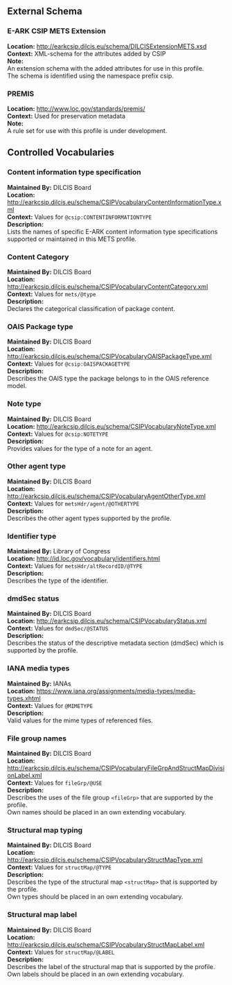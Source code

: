 ## External Schema

### E-ARK CSIP METS Extension
**Location:**  <a href="http://earkcsip.dilcis.eu/schema/DILCISExtensionMETS.xsd" >http://earkcsip.dilcis.eu/schema/DILCISExtensionMETS.xsd</a> <br/> 
**Context:** XML-schema for the attributes added by CSIP <br/> 
**Note:**   <br/> 
An extension schema with the added attributes for use in this profile. <br/> 
The schema is identified using the namespace prefix csip. <br/> 


### PREMIS
**Location:**  <a href="http://www.loc.gov/standards/premis/" >http://www.loc.gov/standards/premis/</a> <br/> 
**Context:** Used for preservation metadata <br/> 
**Note:**   <br/> 
A rule set for use with this profile is under development. <br/> 

## Controlled Vocabularies

### Content information type specification
<a name="VocabularyContentInformationTypeSpecification"></a>
**Maintained By:** DILCIS Board <br/> 
**Location:**  <a href="http://earkcsip.dilcis.eu/schema/CSIPVocabularyContentInformationType.xml" >http://earkcsip.dilcis.eu/schema/CSIPVocabularyContentInformationType.xml</a> <br/> 
**Context:** Values for `@csip:CONTENTINFORMATIONTYPE` <br/> 
**Description:**   <br/> 
Lists the names of specific E-ARK content information type specifications supported or maintained in this METS profile. <br/> 


### Content Category
<a name="VocabularyContentCategory"></a>
**Maintained By:** DILCIS Board <br/> 
**Location:**  <a href="http://earkcsip.dilcis.eu/schema/CSIPVocabularyContentCategory.xml" >http://earkcsip.dilcis.eu/schema/CSIPVocabularyContentCategory.xml</a> <br/> 
**Context:** Values for `mets/@type` <br/> 
**Description:**   <br/> 
Declares the categorical classification of package content. <br/> 


### OAIS Package type
<a name="VocabularyOAISPackageType"></a>
**Maintained By:** DILCIS Board <br/> 
**Location:**  <a href="http://earkcsip.dilcis.eu/schema/CSIPVocabularyOAISPackageType.xml" >http://earkcsip.dilcis.eu/schema/CSIPVocabularyOAISPackageType.xml</a> <br/> 
**Context:** Values for `@csip:OAISPACKAGETYPE` <br/> 
**Description:**   <br/> 
Describes the OAIS type the package belongs to in the OAIS reference model. <br/> 


### Note type
<a name="VocabularyNoteType"></a>
**Maintained By:** DILCIS Board <br/> 
**Location:**  <a href="http://earkcsip.dilcis.eu/schema/CSIPVocabularyNoteType.xml" >http://earkcsip.dilcis.eu/schema/CSIPVocabularyNoteType.xml</a> <br/> 
**Context:** Values for `@csip:NOTETYPE` <br/> 
**Description:**   <br/> 
Provides values for the type of a note for an agent. <br/> 


### Other agent type
<a name="VocabularyAgentOtherType"></a>
**Maintained By:** DILCIS Board <br/> 
**Location:**  <a href="http://earkcsip.dilcis.eu/schema/CSIPVocabularyAgentOtherType.xml" >http://earkcsip.dilcis.eu/schema/CSIPVocabularyAgentOtherType.xml</a> <br/> 
**Context:** Values for `metsHdr/agent/@OTHERTYPE` <br/> 
**Description:**   <br/> 
Describes the other agent types supported by the profile. <br/> 


### Identifier type
<a name="VocabularyIdentifierType"></a>
**Maintained By:** Library of Congress <br/> 
**Location:**  <a href="http://id.loc.gov/vocabulary/identifiers.html" >http://id.loc.gov/vocabulary/identifiers.html</a> <br/> 
**Context:** Values for `metsHdr/altRecordID/@TYPE` <br/> 
**Description:**   <br/> 
Describes the type of the identifier. <br/> 


### dmdSec status
<a name="VocabularyStatus"></a>
**Maintained By:** DILCIS Board <br/> 
**Location:**  <a href="http://earkcsip.dilcis.eu/schema/CSIPVocabularyStatus.xml" >http://earkcsip.dilcis.eu/schema/CSIPVocabularyStatus.xml</a> <br/> 
**Context:** Values for `dmdSec/@STATUS` <br/> 
**Description:**   <br/> 
Describes the status of the descriptive metadata section (dmdSec) which is supported by the profile. <br/> 


### IANA media types
<a name="VocabularyIANAmediaTypes"></a>
**Maintained By:** IANAs <br/> 
**Location:**  <a href="https://www.iana.org/assignments/media-types/media-types.xhtml" >https://www.iana.org/assignments/media-types/media-types.xhtml</a> <br/> 
**Context:** Values for `@MIMETYPE` <br/> 
**Description:**   <br/> 
Valid values for the mime types of referenced files. <br/> 


### File group names
<a name="VocabularyFileGrpAndStructMapDivisionLabel"></a>
**Maintained By:** DILCIS Board <br/> 
**Location:**  <a href="http://earkcsip.dilcis.eu/schema/CSIPVocabularyFileGrpAndStructMapDivisionLabel.xml" >http://earkcsip.dilcis.eu/schema/CSIPVocabularyFileGrpAndStructMapDivisionLabel.xml</a> <br/> 
**Context:** Values for `fileGrp/@USE` <br/> 
**Description:**   <br/> 
Describes the uses of the file group `<fileGrp>` that are supported by the profile. <br/> 
Own names should be placed in an own extending vocabulary. <br/> 


### Structural map typing
<a name="VocabularyStructMapType"></a>
**Maintained By:** DILCIS Board <br/> 
**Location:**  <a href="http://earkcsip.dilcis.eu/schema/CSIPVocabularyStructMapType.xml" >http://earkcsip.dilcis.eu/schema/CSIPVocabularyStructMapType.xml</a> <br/> 
**Context:** Values for `structMap/@TYPE` <br/> 
**Description:**   <br/> 
Describes the type of the structural map `<structMap>` that is supported by the profile. <br/> 
Own types should be placed in an own extending vocabulary. <br/> 


### Structural map label
<a name="VocabularyStructMapLabel"></a>
**Maintained By:** DILCIS Board <br/> 
**Location:**  <a href="http://earkcsip.dilcis.eu/schema/CSIPVocabularyStructMapLabel.xml" >http://earkcsip.dilcis.eu/schema/CSIPVocabularyStructMapLabel.xml</a> <br/> 
**Context:** Values for `structMap/@LABEL` <br/> 
**Description:**   <br/> 
Describes the label of the structural map that is supported by the profile. <br/> 
Own labels should be placed in an own extending vocabulary. <br/> 

